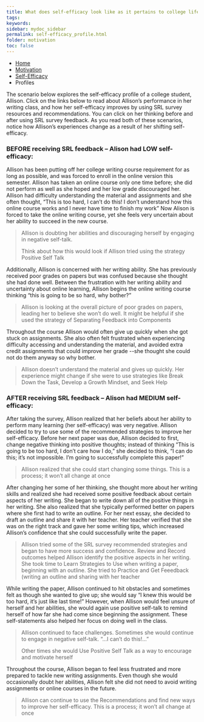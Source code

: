 ```yaml
---
title: What does self-efficacy look like as it pertains to college life?
tags: 
keywords: 
sidebar: mydoc_sidebar
permalink: self-efficacy_profile.html
folder: motivation
toc: false
---
```


<ul class="breadcrumb">
    <li><a href="index.html">Home</a></li>
    <li><a href="motivation_overview.html">Motivation</a></li>
    <li><a href="self-efficacy.html">Self-Efficacy</a></li>
    <li class="active">Profiles</li>
</ul>

The scenario below explores the self-efficacy profile of a college student, Allison. Click on the links below to read about Allison’s performance in her writing class, and how her self-efficacy improves by using SRL survey resources and recommendations. You can click on her thinking before and after using SRL survey feedback. As you read both of these scenarios, notice how Allison’s experiences change as a result of her shifting self-efficacy.

### BEFORE receiving SRL feedback – Alison had LOW self-efficacy:

Allison has been putting off her college writing course requirement for as long as possible, and was forced to enroll in the online version this semester. Allison has taken an online course only one time before; she did not perform as well as she hoped and her low grade discouraged her. Allison had difficulty understanding the material and assignments and she often thought, “This is too hard, I can’t do this! I don’t understand how this online course works and I never have time to finish my work” Now Alison is forced to take the online writing course, yet she feels very uncertain about her ability to succeed in the new course.

> Allison is doubting her abilities and discouraging herself by engaging in negative self-talk. 
> 
> Think about how this would look if Allison tried using the strategy Positive Self Talk

Additionally, Allison is concerned with her writing ability. She has previously received poor grades on papers but was confused because she thought she had done well. Between the frustration with her writing ability and uncertainty about online learning, Allison begins the online writing course thinking “this is going to be so hard, why bother?”

> Allison is looking at the overall picture of poor grades on papers, leading her to believe she won’t do well. It might be helpful if she used the strategy of Separating Feedback into Components

Throughout the course Allison would often give up quickly when she got stuck on assignments. She also often felt frustrated when experiencing difficulty accessing and understanding the material, and avoided extra credit assignments that could improve her grade --she thought she could not do them anyway so why bother.

> Allison doesn’t understand the material and gives up quickly. Her experience might change if she were to use strategies like Break Down the Task, Develop a Growth Mindset, and Seek Help

### AFTER receiving SRL feedback – Alison had MEDIUM self-efficacy:

After taking the survey, Allison realized that her beliefs about her ability to perform many learning (her self-efficacy) was very negative. Allison decided to try to use some of the recommended strategies to improve her self-efficacy.  Before her next paper was due, Allison decided to first, change negative thinking into positive thoughts; instead of thinking “This is going to be too hard, I don’t care how I do,” she decided to think, “I can do this; it’s not impossible. I’m going to successfully complete this paper!”

> Allison realized that she could start changing some things. This is a process; it won’t all change at once

After changing her some of her thinking, she thought more about her writing skills and realized she had received some positive feedback about certain aspects of her writing. She began to write down all of the positive things in her writing.  She also realized that she typically performed better on papers where she first had to write an outline. For her next essay, she decided to draft an outline and share it with her teacher. Her teacher verified that she was on the right track and gave her some writing tips, which increased Allison’s confidence that she could successfully write the paper.

> Allison tried some of the SRL survey recommended strategies and began to have more success and confidence. Review and Record outcomes helped Allison identify the positive aspects in her writing. She took time to Learn Strategies to Use when writing a paper, beginning with an outline. She tried to Practice and Get Feeedback (writing an outline and sharing with her teacher

While writing the paper, Allison continued to hit obstacles and sometimes felt as though she wanted to give up; she would say “I knew this would be too hard, it’s just like last time!” However, when Allison would feel unsure of herself and her abilities, she would again use positive self-talk to remind herself of how far she had come since beginning the assignment. These self-statements also helped her focus on doing well in the class.

> Allison continued to face challenges. Sometimes she would continue to engage in negative self-talk. “…I can’t do this!...”
> 
> Other times she would Use Positive Self Talk as a way to encourage and motivate herself

Throughout the course, Allison began to feel less frustrated and more prepared to tackle new writing assignments. Even though she would occasionally doubt her abilities, Allison felt she did not need to avoid writing assignments or online courses in the future. 

> Allison can continue to use the Recommendations and find new ways to improve her self-efficacy. This is a process; it won’t all change at once






